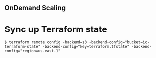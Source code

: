 ## OnDemand Scaling

# Sync up Terraform state

    $ terraform remote config -backend=s3 -backend-config="bucket=ic-terraform-state" -backend-config="key=terraform.tfstate" -backend-config="region=us-east-1"

